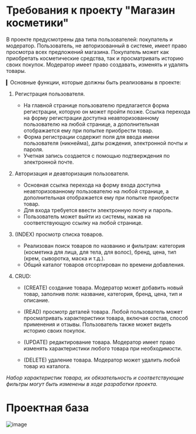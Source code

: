 # Требования к проекту "Магазин косметики"

В проекте предусмотрены два типа пользователей: покупатель и модератор. Пользователь, не авторизованный в системе, имеет право просмотра всех предложений магазина. Покупатель может как приобретать косметические средства, так и просматривать историю своих покупок. Модератор имеет право создавать, изменять и удалять товары.

▎Основные функции, которые должны быть реализованы в проекте:

1. Регистрация пользователя.
   - На главной странице пользователю предлагается форма регистрации, которую он может пройти позже. Ссылка перехода на форму регистрации доступна неавторизованному пользователю на любой странице, а дополнительная отображается ему при попытке приобрести товар. 
   - Форма регистрации содержит поля для ввода имени пользователя (никнейма), даты рождения, электронной почты и пароля.
   - Учетная запись создается с помощью подтверждения по электронной почте.

2. Авторизация и деавторизация пользователя.
   - Основная ссылка перехода на форму входа доступна неавторизованному пользователю на любой странице, а дополнительная отображается ему при попытке приобрести товар. 
   - Для входа требуется ввести электронную почту и пароль.
   - Пользователь может выйти из системы, нажав на соответствующую ссылку на любой странице.

3. (INDEX) просмотр списка товаров.
   - Реализован поиск товаров по названию и фильтрам: категория (косметика для лица, для тела, для волос), бренд, цена, тип (крем, сыворотка, маска и т.д.).
   - Общий каталог товаров отсортирован по времени добавления.

4. CRUD:

   - (CREATE) создание товара.
     Модератор может добавить новый товар, заполнив поля: название, категория, бренд, цена, тип и описание.

   - (READ) просмотр деталей товара.
     Любой пользователь может просматривать характеристики товара, включая состав, способ применения и отзывы.
     Пользователь также может видеть историю своих покупок.

   - (UPDATE) редактирование товара.
     Модератор имеет право изменять характеристики любого товара при необходимости.

   - (DELETE) удаление товара.
     Модератор может удалить любой товар из каталога.

*Набор характеристик товара, их обязательность и соответствующие фильтры могут быть изменены в ходе разработки проекта.*
# Проектная база
![image](https://github.com/user-attachments/assets/52b3b6e2-146d-47f2-99dd-6cb6538f8710)
